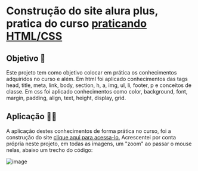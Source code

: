 # Construção do site alura plus, pratica do curso [praticando HTML/CSS](https://www.alura.com.br/curso-online-html-css-praticando-html-css?gclid=Cj0KCQjwpPKiBhDvARIsACn-gzAHOpgOJTL_KcIo8iN_jrlriG2FsSbtV0Cr2RG4M2PpHpscqFghLFwaAlQxEALw_wcB)
## Objetivo 🎯
Este projeto tem como objetivo colocar em prática os conhecimentos adquiridos no curso e além. Em html foi aplicado conhecimentos das tags head, title, meta, link, body, section, h, a, img, ul, li, footer, p e conceitos de classe. Em css foi aplicado conhecimentos como color, background, font, margin, padding, align, text, height, display, grid.
## Aplicação 👨‍💻
A aplicação destes conhecimentos de forma prática no curso, foi a construção do site [clique aqui para acessa-lo.](https://maxwellpaparelli.github.io/alura-plus/) Acrescentei por conta própria neste projeto, em todas as imagens, um "zoom" ao passar o mouse nelas, abaixo um trecho do código:

![image](https://github.com/MaxwellPaparelli/alura-plus/assets/72114213/933514a6-0e61-418f-bb35-428b5004210c)
